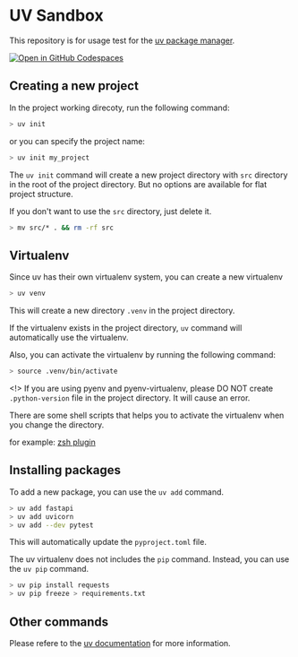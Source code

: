 # UV Sandbox

This repository is for usage test for the
[uv package manager](https://github.com/astral-sh/uv).

[![Open in GitHub Codespaces](https://github.com/codespaces/badge.svg)](https://github.com/codespaces/new?skip_quickstart=true&machine=basicLinux32gb&repo=846451892&ref=main&devcontainer_path=.devcontainer%2Fdevcontainer.json&geo=SoutheastAsia)

## Creating a new project

In the project working direcoty, run the following command:

```bash
> uv init
```

or you can specify the project name:

```bash
> uv init my_project
```

The `uv init` command will create a new project directory with `src` directory
in the root of the project directory. But no options are available for flat
project structure.

If you don't want to use the `src` directory, just delete it.

```bash
> mv src/* . && rm -rf src
```

## Virtualenv

Since uv has their own virtualenv system, you can create a new virtualenv

```bash
> uv venv
```

This will create a new directory `.venv` in the project directory.

If the virtualenv exists in the project directory, `uv` command will
automatically use the virtualenv.

Also, you can activate the virtualenv by running the following command:

```bash
> source .venv/bin/activate
```

<!> If you are using pyenv and pyenv-virtualenv, please DO NOT create
`.python-version` file in the project directory. It will cause an error.

There are some shell scripts that helps you to activate the virtualenv when you
change the directory.

for example:
[zsh plugin](https://gist.github.com/kishannareshpal/342efc4a15e47ea5d338784d3e9a8d98)

## Installing packages

To add a new package, you can use the `uv add` command.

```bash
> uv add fastapi
> uv add uvicorn
> uv add --dev pytest
```

This will automatically update the `pyproject.toml` file.

The uv virtualenv does not includes the `pip` command. Instead, you can use the
`uv pip` command.

```bash
> uv pip install requests
> uv pip freeze > requirements.txt
```

## Other commands

Please refere to the
[uv documentation](https://docs.astral.sh/uv/getting-started/) for more
information.
